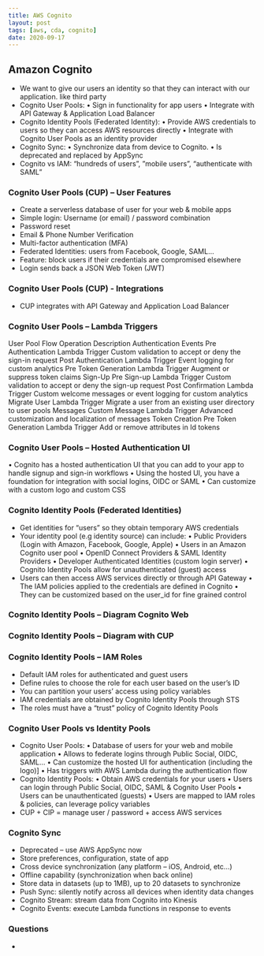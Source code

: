 ```yaml
---
title: AWS Cognito
layout: post
tags: [aws, cda, cognito]
date: 2020-09-17
---
```

## Amazon Cognito
- We want to give our users an identity so that they can interact with our
application. like third party
- Cognito User Pools:
• Sign in functionality for app users
• Integrate with API Gateway & Application Load Balancer
- Cognito Identity Pools (Federated Identity):
• Provide AWS credentials to users so they can access AWS resources directly
• Integrate with Cognito User Pools as an identity provider
- Cognito Sync:
• Synchronize data from device to Cognito.
• Is deprecated and replaced by AppSync
- Cognito vs IAM: “hundreds of users”, ”mobile users”, “authenticate with SAML”

### Cognito User Pools (CUP) – User Features
- Create a serverless database of user for your web & mobile apps
- Simple login: Username (or email) / password combination
- Password reset
- Email & Phone Number Verification
- Multi-factor authentication (MFA)
- Federated Identities: users from Facebook, Google, SAML…
- Feature: block users if their credentials are compromised elsewhere
- Login sends back a JSON Web Token (JWT)
### Cognito User Pools (CUP) - Integrations
- CUP integrates with API Gateway and Application Load Balancer
### Cognito User Pools – Lambda Triggers
User Pool Flow Operation Description
Authentication
Events
Pre Authentication Lambda Trigger Custom validation to accept or deny the sign-in request
Post Authentication Lambda Trigger Event logging for custom analytics
Pre Token Generation Lambda Trigger Augment or suppress token claims
Sign-Up Pre Sign-up Lambda Trigger Custom validation to accept or deny the sign-up
request
Post Confirmation Lambda Trigger Custom welcome messages or event logging for
custom analytics
Migrate User Lambda Trigger Migrate a user from an existing user directory to user
pools
Messages Custom Message Lambda Trigger Advanced customization and localization of messages
Token Creation Pre Token Generation Lambda Trigger Add or remove attributes in Id tokens
### Cognito User Pools – Hosted Authentication UI
• Cognito has a hosted
authentication UI that you can
add to your app to handle signup
and sign-in workflows
• Using the hosted UI, you have a
foundation for integration with
social logins, OIDC or SAML
• Can customize with a custom
logo and custom CSS
### Cognito Identity Pools (Federated Identities)
- Get identities for “users” so they obtain temporary AWS credentials
- Your identity pool (e.g identity source) can include:
• Public Providers (Login with Amazon, Facebook, Google, Apple)
• Users in an Amazon Cognito user pool
• OpenID Connect Providers & SAML Identity Providers
• Developer Authenticated Identities (custom login server)
• Cognito Identity Pools allow for unauthenticated (guest) access
- Users can then access AWS services directly or through API Gateway
• The IAM policies applied to the credentials are defined in Cognito
• They can be customized based on the user_id for fine grained control
### Cognito Identity Pools – Diagram Cognito Web
### Cognito Identity Pools – Diagram with CUP
### Cognito Identity Pools – IAM Roles
- Default IAM roles for authenticated and guest users
- Define rules to choose the role for each user based on the user’s ID
- You can partition your users’ access using policy variables
- IAM credentials are obtained by Cognito Identity Pools through STS
- The roles must have a “trust” policy of Cognito Identity Pools
###  Cognito User Pools vs Identity Pools
- Cognito User Pools:
• Database of users for your web and mobile application
• Allows to federate logins through Public Social, OIDC, SAML…
• Can customize the hosted UI for authentication (including the logo)]
• Has triggers with AWS Lambda during the authentication flow
- Cognito Identity Pools:
• Obtain AWS credentials for your users
• Users can login through Public Social, OIDC, SAML & Cognito User Pools
• Users can be unauthenticated (guests)
• Users are mapped to IAM roles & policies, can leverage policy variables
- CUP + CIP = manage user / password + access AWS services
### Cognito Sync
- Deprecated – use AWS AppSync now
- Store preferences, configuration, state of app
- Cross device synchronization (any platform – iOS, Android, etc…)
- Offline capability (synchronization when back online)
- Store data in datasets (up to 1MB), up to 20 datasets to synchronize
- Push Sync: silently notify across all devices when identity data changes
- Cognito Stream: stream data from Cognito into Kinesis
- Cognito Events: execute Lambda functions in response to events
### Questions
- 
